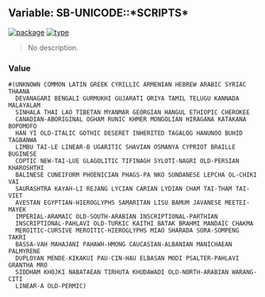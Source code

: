 ## Variable: SB-UNICODE::\*SCRIPTS\*
[![package](https://img.shields.io/badge/Package-SB--UNICODE-5f9ea0.svg?style=social&colorA=999999)](../) [![type](https://img.shields.io/badge/Type-Variable-5f9ea0.svg?style=social&colorA=999999)](../#variable) 

> No description.

### Value
```
#(UNKNOWN COMMON LATIN GREEK CYRILLIC ARMENIAN HEBREW ARABIC SYRIAC THAANA
  DEVANAGARI BENGALI GURMUKHI GUJARATI ORIYA TAMIL TELUGU KANNADA MALAYALAM
  SINHALA THAI LAO TIBETAN MYANMAR GEORGIAN HANGUL ETHIOPIC CHEROKEE
  CANADIAN-ABORIGINAL OGHAM RUNIC KHMER MONGOLIAN HIRAGANA KATAKANA BOPOMOFO
  HAN YI OLD-ITALIC GOTHIC DESERET INHERITED TAGALOG HANUNOO BUHID TAGBANWA
  LIMBU TAI-LE LINEAR-B UGARITIC SHAVIAN OSMANYA CYPRIOT BRAILLE BUGINESE
  COPTIC NEW-TAI-LUE GLAGOLITIC TIFINAGH SYLOTI-NAGRI OLD-PERSIAN KHAROSHTHI
  BALINESE CUNEIFORM PHOENICIAN PHAGS-PA NKO SUNDANESE LEPCHA OL-CHIKI VAI
  SAURASHTRA KAYAH-LI REJANG LYCIAN CARIAN LYDIAN CHAM TAI-THAM TAI-VIET
  AVESTAN EGYPTIAN-HIEROGLYPHS SAMARITAN LISU BAMUM JAVANESE MEETEI-MAYEK
  IMPERIAL-ARAMAIC OLD-SOUTH-ARABIAN INSCRIPTIONAL-PARTHIAN
  INSCRIPTIONAL-PAHLAVI OLD-TURKIC KAITHI BATAK BRAHMI MANDAIC CHAKMA
  MEROITIC-CURSIVE MEROITIC-HIEROGLYPHS MIAO SHARADA SORA-SOMPENG TAKRI
  BASSA-VAH MAHAJANI PAHAWH-HMONG CAUCASIAN-ALBANIAN MANICHAEAN PALMYRENE
  DUPLOYAN MENDE-KIKAKUI PAU-CIN-HAU ELBASAN MODI PSALTER-PAHLAVI GRANTHA MRO
  SIDDHAM KHOJKI NABATAEAN TIRHUTA KHUDAWADI OLD-NORTH-ARABIAN WARANG-CITI
  LINEAR-A OLD-PERMIC)
```
